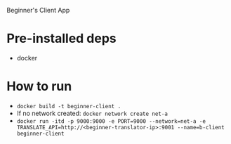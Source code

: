 Beginner's Client App


# Pre-installed deps
- docker

# How to run
- `docker build -t beginner-client .`
- If no network created: `docker network create net-a`
- `docker run -itd -p 9000:9000 -e PORT=9000 --network=net-a -e TRANSLATE_API=http://<beginner-translator-ip>:9001 --name=b-client beginner-client`


